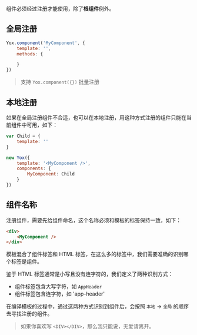 组件必须经过注册才能使用，除了**根组件**例外。

## 全局注册

```javascript
Yox.component('MyComponent', {
    template: '',
    methods: {

    }
})
```

> 支持 `Yox.component({})` 批量注册

## 本地注册

如果在全局注册组件不合适，也可以在本地注册，用这种方式注册的组件只能在当前组件中可用，如下：

```javascript
var Child = {
    template: ''
}

new Yox({
    template: '<MyComponent />',
    components: {
        MyComponent: Child
    }
})
```

## 组件名称

注册组件，需要先给组件命名，这个名称必须和模板的标签保持一致，如下：

```html
<div>
    <MyComponent />
</div>
```

模板混合了组件标签和 HTML 标签，在这么多的标签中，我们需要准确的识别哪个标签是组件。

鉴于 HTML 标签通常是小写且没有连字符的，我们定义了两种识别方式：

* 组件标签包含大写字符，如 `AppHeader`
* 组件标签包含连字符，如 'app-header'

在编译模板的过程中，通过这两种方式识别到组件后，会按照 `本地` -&gt; `全局` 的顺序去寻找注册的组件。

> 如果你喜欢写 `<DIV></DIV>`，那么我只能说，无爱请离开。

